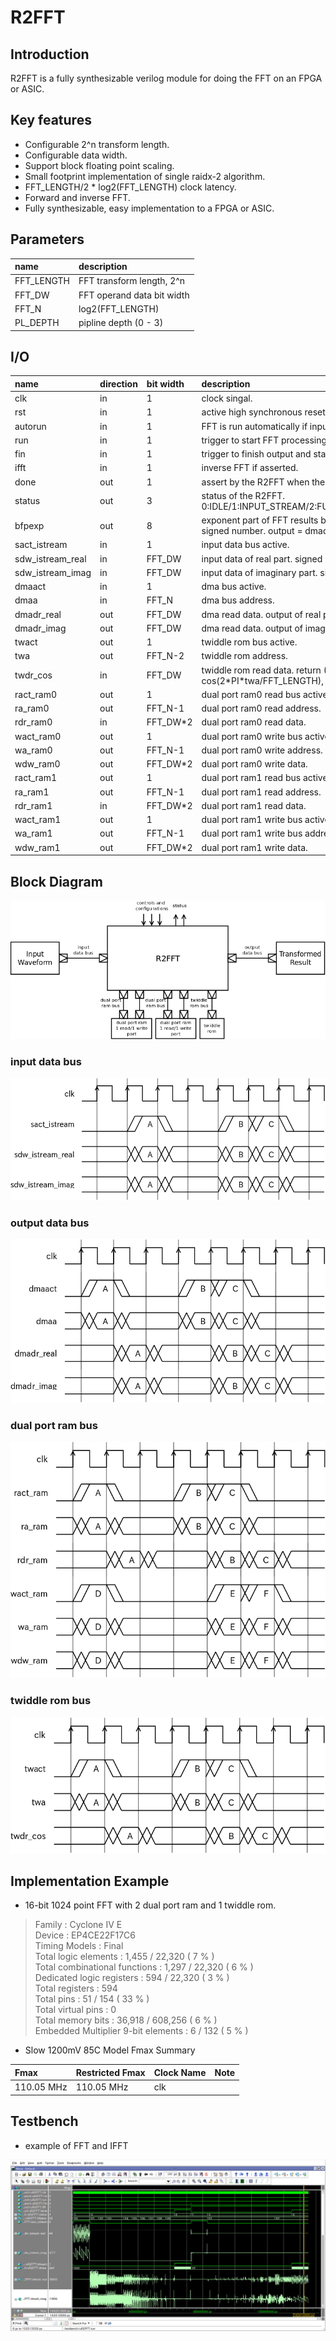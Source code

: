 # R2FFT

## Introduction

R2FFT is a fully synthesizable verilog module for doing the FFT on an FPGA or ASIC.

## Key features

* Configurable 2^n transform length.
* Configurable data width.
* Support block floating point scaling.
* Small footprint implementation of single raidx-2 algorithm.
* FFT_LENGTH/2 \* log2(FFT_LENGTH) clock latency. 
* Forward and inverse FFT.
* Fully synthesizable, easy implementation to a FPGA or ASIC.

## Parameters
|name        |description            |
|:-----------|:----------------------|
|FFT_LENGTH  |FFT transform length, 2^n  |
|FFT_DW      |FFT operand data bit width |
|FFT_N       |log2(FFT_LENGTH)       |
|PL_DEPTH    |pipline depth (0 - 3)  |

## I/O
|name             |direction   |bit width       |description        |
|:----------------|:-----------|:---------------|:------------------|
|clk              |in          |1               |clock singal.       |
|rst              |in          |1               |active high synchronous reset signal. |
|autorun          |in          |1               |FFT is run automatically if input buffer has filled.|
|run              |in          |1               |trigger to start FFT processing.|
|fin              |in          |1               |trigger to finish output and start next FFT frame.|
|ifft             |in          |1               |inverse FFT if asserted.      |
|done             |out         |1               |assert by the R2FFT when there is valid data to output.|
|status           |out         |3               |status of the R2FFT. 0:IDLE/1:INPUT_STREAM/2:FULL_BUFFER/3:RUN_FFT/4:DONE|
|bfpexp           |out         |8               |exponent part of FFT results by block floating point scaling. signed number. output = dmadr * 2^bfpexp. |
|sact_istream     |in          |1               |input data bus active. |
|sdw_istream_real |in          |FFT_DW          |input data of real part. signed number.|
|sdw_istream_imag |in          |FFT_DW          |input data of imaginary part. signed number.|
|dmaact           |in          |1               |dma bus active.     |
|dmaa             |in          |FFT_N           |dma bus address.    |
|dmadr_real       |out         |FFT_DW          |dma read data. output of real part. signed number.|
|dmadr_imag       |out         |FFT_DW          |dma read data. output of imaginary part. signed number.|
|twact            |out         |1               |twiddle rom bus active. |
|twa              |out         |FFT_N-2         |twiddle rom address. |
|twdr_cos         |in          |FFT_DW          |twiddle rom read data. return (1<<(FFT_DW-1)) \* cos(2\*PI\*twa/FFT_LENGTH), unsinged number.|
|ract_ram0        |out         |1               |dual port ram0 read bus active. |
|ra_ram0          |out         |FFT_N-1         |dual port ram0 read address. |
|rdr_ram0         |in          |FFT_DW*2        |dual port ram0 read data. |
|wact_ram0        |out         |1               |dual port ram0 write bus active. |
|wa_ram0          |out         |FFT_N-1         |dual port ram0 write address. |
|wdw_ram0         |out         |FFT_DW*2        |dual port ram0 write data. |
|ract_ram1        |out         |1               |dual port ram1 read bus active. |
|ra_ram1          |out         |FFT_N-1         |dual port ram1 read address. |
|rdr_ram1         |in          |FFT_DW*2        |dual port ram1 read data. |
|wact_ram1        |out         |1               |dual port ram1 write bus active. |
|wa_ram1          |out         |FFT_N-1         |dual port ram1 write bus address. |
|wdw_ram1         |out         |FFT_DW*2        |dual port ram1 write data. |


## Block Diagram
![block diagram](doc/diagram/testbenchStructure.png)
### input data bus
![input data bus](doc/diagram/inputTiming.png)
### output data bus
![dma bus](doc/diagram/dmaTiming.png)
### dual port ram bus
![ram bus](doc/diagram/ramTiming.png)
### twiddle rom bus
![rom bus](doc/diagram/twromTiming.png)

## Implementation Example

* 16-bit 1024 point FFT with 2 dual port ram and 1 twiddle rom.

>Family : Cyclone IV E  
Device : EP4CE22F17C6  
Timing Models : Final  
Total logic elements : 1,455 / 22,320 ( 7 % )  
    Total combinational functions : 1,297 / 22,320 ( 6 % )  
    Dedicated logic registers : 594 / 22,320 ( 3 % )  
Total registers : 594  
Total pins : 51 / 154 ( 33 % )  
Total virtual pins : 0  
Total memory bits : 36,918 / 608,256 ( 6 % )  
Embedded Multiplier 9-bit elements : 6 / 132 ( 5 % )  

* Slow 1200mV 85C Model Fmax Summary

| Fmax       | Restricted Fmax | Clock Name | Note |  
|:-----------|:----------------|:-----------|:-----|
| 110.05 MHz | 110.05 MHz      | clk        |      |  

## Testbench

* example of FFT and IFFT

![bench](doc/sim_wave.png)


